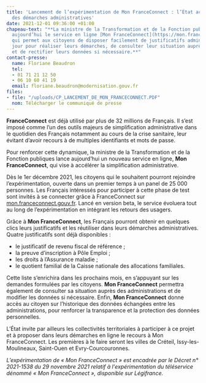 ```yaml
---
title: 'Lancement de l’expérimentation de Mon FranceConnect : l’État accélère la simplification
  des démarches administratives'
date: 2021-12-01 09:36:00 +01:00
chapeau-text: "**La ministre de la Transformation et de la Fonction publiques lance
  aujourd’hui le service en ligne [Mon FranceConnect](https://mon.franceconnect.gouv.fr/),
  qui permet aux citoyens de disposer facilement de justificatifs administratifs à
  jour pour réaliser leurs démarches, de consulter leur situation auprès des administrations,
  et de rectifier leurs données si nécessaire.**"
contact-presse:
  name: Floriane Beaudron
  tel:
  - 01 71 21 12 50
  - 06 10 60 41 19
  email: floriane.beaudron@modernisation.gouv.fr
files:
- file: "/uploads/CP_LANCEMENT_DE_MON_FRANCECONNECT.PDF"
  nom: Télécharger le communiqué de presse
---
```


**FranceConnect** est déjà utilisé par plus de 32 millions de Français. Il s’est imposé comme l’un des outils majeurs de simplification administrative dans le quotidien des Français notamment au cours de la crise sanitaire, leur évitant d’avoir recours à de multiples identifiants et mots de passe.

Pour renforcer cette dynamique, la ministre de la Transformation et de la Fonction publiques lance aujourd’hui un nouveau service en ligne, **Mon FranceConnect**, qui vise à accélérer la simplification administrative.

Dès le 1er décembre 2021, les citoyens qui le souhaitent pourront rejoindre l’expérimentation, ouverte dans un premier temps à un panel de 25 000 personnes. Les Français intéressés pour participer à cette phase de test sont invités à se connecter grâce à FranceConnect sur [mon.franceconnect.gouv.fr](https://mon.franceconnect.gouv.fr/home). Lancé en version beta, le service évoluera tout au long de l’expérimentation en intégrant les retours des usagers.

Grâce à **Mon FranceConnect**, les Français pourront obtenir en quelques clics leurs justificatifs et les réutiliser dans leurs démarches administratives. Quatre justificatifs sont déjà disponibles :
<br>
* le justificatif de revenu fiscal de référence ;
* la preuve d’inscription à Pôle Emploi ;
* les droits à l’Assurance maladie ;
* le quotient familial de la Caisse nationale des allocations familiales.

Cette liste s’enrichira dans les prochains mois, en s’appuyant sur les demandes formulées par les citoyens. **Mon FranceConnect** permettra également de consulter sa situation auprès des administrations et de modifier les données si nécessaire. Enfin, **Mon FranceConnect** donne accès au citoyen sur l’historique des données échangées entre les administrations, pour renforcer la transparence et la protection des données personnelles.

L’État invite par ailleurs les collectivités territoriales à participer à ce projet et à proposer dans leurs démarches en ligne le recours à Mon FranceConnect. Les premières à le faire seront les villes de Créteil, Issy-les-Moulineaux, Saint-Ouen et Evry-Courcouronnes.

*L’expérimentation de « Mon FranceConnect » est encadrée par le Décret n° 2021-1538 du 29 novembre 2021 relatif à l'expérimentation du téléservice dénommé « Mon FranceConnect », disponible sur Légifrance.*